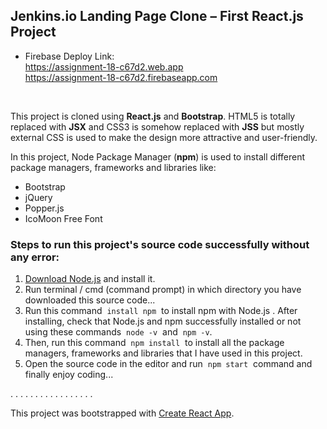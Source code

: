 ## Jenkins.io Landing Page Clone – First React.js Project

- Firebase Deploy Link: </br>
https://assignment-18-c67d2.web.app </br>
https://assignment-18-c67d2.firebaseapp.com

</br>

This project is cloned using **React.js** and **Bootstrap**. HTML5 is totally replaced with **JSX** and CSS3 is somehow replaced with **JSS** but mostly external CSS is used to make the design more attractive and user-friendly.

In this project, Node Package Manager (**npm**) is used to install different package managers, frameworks and libraries like:
- Bootstrap
- jQuery
- Popper.js
- IcoMoon Free Font

### Steps to run this project's source code successfully without any error:
1. [Download Node.js](https://nodejs.org/en/download) and install it.
2. Run terminal / cmd (command prompt) in which directory you have downloaded this source code...
3. Run this command &nbsp;`install npm`&nbsp; to install npm with Node.js . After installing, check that Node.js and npm successfully installed or not using these commands &nbsp;`node -v`&nbsp; and &nbsp;`npm -v`.
4. Then, run this command &nbsp;`npm install`&nbsp; to install all the package managers, frameworks and libraries that I have used in this project.
5. Open the source code in the editor and run &nbsp;`npm start`&nbsp; command and finally enjoy coding...

. . . . . . . . . . . . . . . . .

This project was bootstrapped with [Create React App](https://github.com/facebook/create-react-app).
